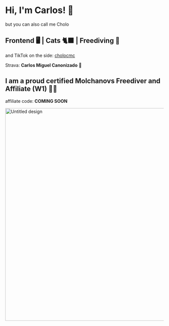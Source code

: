 # Hi, I'm Carlos! 👋

but you can also call me Cholo

## Frontend 🖥️ | Cats 🐈‍⬛ | Freediving 🔱

and TikTok on the side: [cholocmc](https://www.tiktok.com/@cholocmc)

Strava: **Carlos Miguel Canonizado** 💪

## I am a proud certified Molchanovs Freediver and Affiliate (W1) 🧜‍♂️

affiliate code: **COMING SOON**

<img width="1200" height="675" alt="Untitled design" src="https://github.com/user-attachments/assets/d15d98a6-5782-4fd4-9625-08374a00abe3" />
